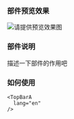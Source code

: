 ### 部件预览效果
![请提供预览效果图](./preview.png)

### 部件说明

描述一下部件的作用吧

### 如何使用
```
<TopBarA
  lang="en"
/>
```